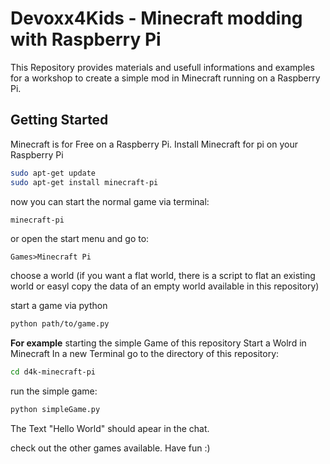 # Devoxx4Kids - Minecraft modding with Raspberry Pi
This Repository provides materials and usefull informations and examples for a workshop to create a simple mod in Minecraft running on a Raspberry Pi.

## Getting Started
Minecraft is for Free on a Raspberry Pi.
Install Minecraft for pi on your Raspberry Pi
```sh
sudo apt-get update
sudo apt-get install minecraft-pi
```
now you can start the normal game via terminal:
```sh
minecraft-pi
```
or open the start menu and go to:
```
Games>Minecraft Pi
```
choose a world (if you want a flat world, there is a script to flat an existing world or easyl copy the data of an empty world available in this repository)

start a game via python
```sh
python path/to/game.py
```

**For example**
starting the simple Game of this repository
Start a Wolrd in Minecraft
In a new Terminal go to the directory of this repository:
```sh
cd d4k-minecraft-pi
```
run the simple game:
```sh
python simpleGame.py
```
The Text "Hello World" should apear in the chat.

check out the other games available. Have fun :)

